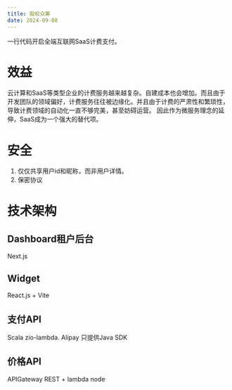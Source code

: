 ```yaml
---
title: 股权众筹
date: 2024-09-08
---
```

⼀⾏代码开启全端互联⽹SaaS计费⽀付。
# 效益
云计算和SaaS等类型企业的计费服务越来越复杂。自建成本也会增加。而且由于开发团队的领域偏好，计费服务往往被边缘化。并且由于计费的严肃性和繁琐性，导致计费领域的自动化一直不够完美，甚至妨碍运营。
因此作为微服务理念的延伸，SaaS成为一个强大的替代项。
# 安全
1. 仅仅共享用户id和昵称，而非用户详情。
2. 保密协议
# 技术架构
## Dashboard租户后台
Next.js
## Widget
React.js + Vite
## 支付API
Scala zio-lambda. Alipay 只提供Java SDK
## 价格API
APIGateway REST + lambda node
